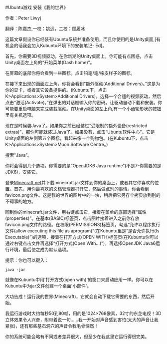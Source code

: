#Ubuntu游戏 安装《我的世界》


作者：Peter Liwyj

翻译：陈嘉杰,一校：姚远，二校：顾履冰


这篇文章假设你已经装有Ubuntu系统并准备使用，而且你使用的是Unity桌面,[有机会的话我会加入Kubuntu环境下的安装笔记- Ed]。

首先，你需要3D视频驱动。在你新潮的Unity桌面上，你可能有点困惑，点击Unity桌面左上角的“开始菜单(Dash home)”。

在屏幕的底部你将会看到一些图标。点击铅笔/笔/橡皮样子的图标。

在接下来出现的画面左上角，你将会看到“额外驱动(Additional Drivers)。”这是为你的显卡，或者其它设备提供的。(Kubuntu下，点击 K>Applications>System>Additional Drivers)。选择一个合适的视频驱动，然后点击“激活(Activate)。”在弹出的对话框输入你的密码。让驱动自动下载和安装。你可能要重启电脑来完成装载驱动。在Unity桌面的左上角,有一个小齿轮形状的按钮里有关机选项。

现在是时候装Java了。如果你之前已经装过“受限制的额外设备(restricted extras)”，那你可能就装过Java了。如果没有，点击“Ubuntu软件中心”。它是Unity桌面的左侧第五个图标，看起来像一个购物包。(在Kubuntu下，点击 K>Applications>System>Muon Software Centre。)

搜索“Java”。


你将会得到几个选项，你需要的是“OpenJDK6 Java runtime”(不是7-你需要的是JDK6)，安装它。

登录[Minecraft.net](http://www.Minecraft.net)并下载minecraft.jar文件到你的桌面上，或者其它你喜欢的位置。首先，用你最喜欢的文档管理器打开它，然后做点别的事情。你会看到favicon.png文件。这是我的世界的图片中的一块，稍后把它另存个拷贝放到别的不碍事的地方。

回到你的minecraft.jar文件，用右键点击它，接着在菜单的底部选择“属性(properties)”。在基本(BASIC)标签页，点击图片接着进入之前你存放favicon.png文件的路径。在权限(PERMISSIONS)标签页，勾选“允许以程序执行文件(allow executing this file as aprogram)”(在Kubuntu里是“是否允许执行(Is Executable)”)的选项，接着在打开方式(OPEN WITH)标签页(在Kubuntu你可以通过右键点击文件再选择“打开方式(Open With...)”)，再选择OpenJDK Java6运行环境，最后使之成为默认选项。

提示：你也可以键入：

    java -jar


就像在Kubuntu中用'打开方式(open with)'的窗口来启动应用一样。你可以在Kubuntu中为jar文件创建一个桌面'小部件'。

大功告成！运行我的世界(Minecraft)，它就会自动下载它需要的东西，然后开始。

我运行游戏时大约每秒50到80帧，用的是1024×768像素，32寸的东芝电视！3D立体效果令人兴奋，附带着说一句......我一开始对声音感到害怕(太大的声音让我紧张)，还有那些基石洞穴的声音令我毛骨悚然！

你的系统可能会略有不同或者差异很大，但至少在我这里它运行得很完美。

